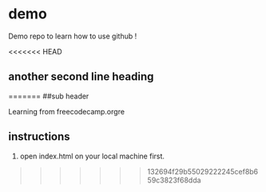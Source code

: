 # demo
Demo repo to learn how to use github !

<<<<<<< HEAD
## another second line heading
=======
##sub header

Learning from freecodecamp.orgre

## instructions
1. open index.html on your local machine first.
>>>>>>> 132694f29b55029222245cef8b659c3823f68dda
